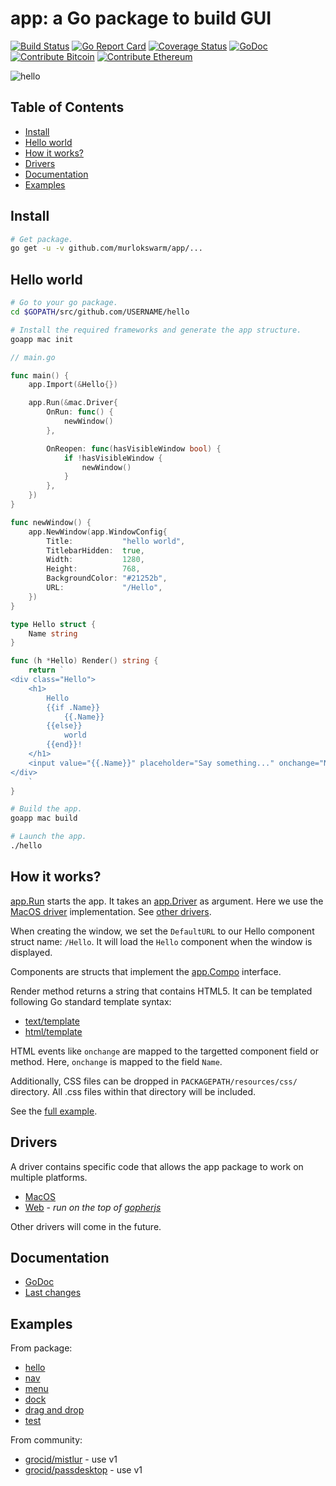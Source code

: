 # app: a Go package to build GUI

[![Build Status](https://travis-ci.org/murlokswarm/app.svg?branch=master)](https://travis-ci.org/murlokswarm/app)
[![Go Report Card](https://goreportcard.com/badge/github.com/murlokswarm/app)](https://goreportcard.com/report/github.com/murlokswarm/app)
[![Coverage Status](https://coveralls.io/repos/github/murlokswarm/app/badge.svg?branch=master)](https://coveralls.io/github/murlokswarm/app?branch=master)
[![GoDoc](https://godoc.org/github.com/murlokswarm/app?status.svg)](https://godoc.org/github.com/murlokswarm/app)
[![Contribute Bitcoin](https://img.shields.io/badge/contribute-bitcoin-fd9426.svg)](https://www.coinbase.com/addresses/5b483f32bec71f034450c264)
[![Contribute Ethereum](https://img.shields.io/badge/contribute-ethereum-4e92df.svg)](https://www.coinbase.com/addresses/5b483b8df2ba04096454ea62)

![hello](https://github.com/murlokswarm/app/wiki/assets/app.gif)

## Table of Contents

- [Install](#install)
- [Hello world](#hello)
- [How it works?](#howto)
- [Drivers](#drivers)
- [Documentation](#doc)
- [Examples](#examples)

<a name="install"></a>

## Install

```bash
# Get package.
go get -u -v github.com/murlokswarm/app/...
```

<a name="hello"></a>

## Hello world

```bash
# Go to your go package.
cd $GOPATH/src/github.com/USERNAME/hello

# Install the required frameworks and generate the app structure.
goapp mac init
```

```go
// main.go

func main() {
	app.Import(&Hello{})

	app.Run(&mac.Driver{
		OnRun: func() {
			newWindow()
		},

		OnReopen: func(hasVisibleWindow bool) {
			if !hasVisibleWindow {
				newWindow()
			}
		},
	})
}

func newWindow() {
	app.NewWindow(app.WindowConfig{
		Title:           "hello world",
		TitlebarHidden:  true,
		Width:           1280,
		Height:          768,
		BackgroundColor: "#21252b",
		URL:             "/Hello",
	})
}

type Hello struct {
	Name string
}

func (h *Hello) Render() string {
	return `
<div class="Hello">
	<h1>
		Hello
		{{if .Name}}
			{{.Name}}
		{{else}}
			world
		{{end}}!
	</h1>
	<input value="{{.Name}}" placeholder="Say something..." onchange="Name" autofocus>
</div>
	`
}
```

```bash
# Build the app.
goapp mac build

# Launch the app.
./hello
```

<a name="howto"></a>

## How it works?

[app.Run](https://godoc.org/github.com/murlokswarm/app#Run) starts the app.
It takes an
[app.Driver](https://godoc.org/github.com/murlokswarm/app#Driver) as argument.
Here we use the
[MacOS driver](https://godoc.org/github.com/murlokswarm/app/drivers/mac#Driver)
implementation.
See [other drivers](#drivers).

When creating the window, we set the ```DefaultURL``` to our Hello component
struct name: ```/Hello```.
It will load the ```Hello``` component when the window is displayed.

Components are structs that implement the 
[app.Compo](https://godoc.org/github.com/murlokswarm/app#Compo)
interface.

Render method returns a string that contains HTML5.
It can be templated following Go standard template syntax:

- [text/template](https://golang.org/pkg/text/template/)
- [html/template](https://golang.org/pkg/html/template/)

HTML events like ```onchange``` are mapped to the targetted component
field or method.
Here, ```onchange``` is mapped to the field ```Name```.


Additionally, CSS files can be dropped in ```PACKAGEPATH/resources/css/``` directory.
All .css files within that directory will be included.

See the 
[full example](https://github.com/murlokswarm/app/tree/master/examples/hello).

<a name="drivers"></a>

## Drivers
A driver contains specific code that allows the app package to work on multiple
platforms.

- [MacOS](https://godoc.org/github.com/murlokswarm/app/drivers/mac)
- [Web](https://godoc.org/github.com/murlokswarm/app/drivers/web) - *run on the top of [gopherjs](https://github.com/gopherjs/gopherjs)*

Other drivers will come in the future.

<a name="doc"></a>

## Documentation

- [GoDoc](https://godoc.org/github.com/murlokswarm/app)
- [Last changes](https://github.com/murlokswarm/app/blob/master/History.md)

<a name="examples"></a>

## Examples
From package:
- [hello](https://github.com/murlokswarm/app/tree/master/examples/hello)
- [nav](https://github.com/murlokswarm/app/tree/master/examples/nav)
- [menu](https://github.com/murlokswarm/app/tree/master/examples/menu)
- [dock](https://github.com/murlokswarm/app/tree/master/examples/dock)
- [drag and drop](https://github.com/murlokswarm/app/tree/master/examples/dragdrop)
- [test](https://github.com/murlokswarm/app/tree/master/examples/test)

From community:
- [grocid/mistlur](https://github.com/grocid/mistlur) - use v1
- [grocid/passdesktop](https://github.com/grocid/passdesktop) - use v1

